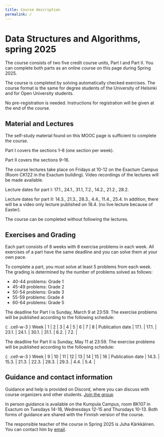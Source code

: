 ```yaml
---
title: Course description
permalink: /
---
```


# Data Structures and Algorithms, spring 2025

The course consists of two five credit course units, Part I and Part II. You can complete both parts as an online course on this page during Spring 2025.

The course is completed by solving automatically checked exercises. The course format is the same for degree students of the University of Helsinki and for Open University students.

No pre-registration is needed. Instructions for registration will be given at the end of the course.

## Material and Lectures

The self-study material found on this MOOC page is sufficient to complete the course. 

Part I covers the sections 1–8 (one section per week).

Part II covers the sections 9–16.

The course lectures take place on Fridays at 10-12 on the Exactum Campus (Room CK122 in the Exactum building). Video recordings of the lectures will be made available.

Lecture dates for part I: 17.1., 24.1., 31.1, 7.2., 14.2., 21.2., 28.2.

Lecture dates for part II: 14.3., 21.3., 28.3., 4.4., 11.4., 25.4. In addition, there will be a video only lecture published on 18.4. (no live lecture because of Easter).

The course can be completed without following the lectures.

## Exercises and Grading

Each part consists of 8 weeks with 8 exercise problems in each week. All exercises of a part have the same deadline and you can solve them at your own pace.

To complete a part, you must solve at least 5 problems from each week. The grading is determined by the number of problems solved as follows:

* 40-44 problems: Grade 1
* 45-49 problems: Grade 2
* 50-54 problems: Grade 3
* 55-59 problems: Grade 4
* 60-64 problems: Grade 5

The deadline for Part I is Sunday, March 9 at 23:59. The exercise problems will be published according to the following schedule:

{: .cell-w-3 }
Week | 1 | 2 | 3 | 4 | 5 | 6 | 7 | 8 |
Publication date | 17.1. | 17.1. | 23.1. | 24.1. | 30.1. | 31.1. | 6.2. | 7.2. |

The deadline for Part II is Sunday, May 11 at 23:59. The exercise problems will be published according to the following schedule:

{: .cell-w-3 }
Week | 9 | 10 | 11 | 12 | 13 | 14 | 15 | 16 |
Publication date | 14.3. | 15.3. | 21.3. | 22.3. | 28.3. | 29.3. | 4.4. | 5.4. |

## Guidance and contact information

Guidance and help is provided on Discord, where you can discuss with course organizers and other students. [Join the group](https://study.cs.helsinki.fi/discord/join/tira)

In person guidance is available on the Kumpula Campus, room BK107 in Exactum on Tuesdays 14-18, Wednesdays 12-15 and Thursdays 10-13. Both forms of guidance are shared with the Finnish version of the course.

The responsible teacher of the course in Spring 2025 is Juha Kärkkäinen. You can contact him by [email](mailto:juha.karkkainen@helsinki.fi).

<!--
Kurssi muodostuu kahdesta 5 op laajuisesta osasuorituksesta. Keväällä 2024 voit suorittaa kurssin verkkokurssina, jonka materiaali on tällä sivustolla.

Kurssi suoritetaan ratkomalla automaattisesti palautettavia tehtäviä. Kurssi järjestetään samalla tavalla Helsingin yliopiston tutkinto-opiskelijoille ja Avoimen yliopiston opiskelijoille.

## Aikataulu ja tehtävät

Kurssin molemmat osat muodostuvat 8 viikosta, joista kullakin on 8 tehtävää. Kaikilla tehtävillä on yhteinen deadline, ja voit ratkoa tehtäviä haluamallasi aikataululla.

Kurssin suoritus edellyttää, että ratkot ainakin 5 tehtävää kultakin viikolta. Arvosanarajat ovat:

* 40–44 tehtävää: arvosana 1
* 45–49 tehtävää: arvosana 2
* 50–54 tehtävää: arvosana 3
* 55–59 tehtävää: arvosana 4
* 60–64 tehtävää: arvosana 5

Kurssin I-osan tehtävien deadline on su 10.3. klo 23:59. Materiaali ja tehtävät julkaistaan seuraavan aikataulun mukaisesti:

{: .cell-w-3 }
Viikko | 1 | 2 | 3 | 4 | 5 | 6 | 7 | 8 |
Julkaisu | 17.1. | 17.1. | 24.1. | 24.1. | 31.1. | 31.1. | 7.2. | 7.2. |

Kurssin II-osan tehtävien deadline on su 12.5. klo 23:59. Materiaali ja tehtävät julkaistaan seuraavan aikataulun mukaisesti:

{: .cell-w-3 }
Viikko | 9 | 10 | 11 | 12 | 13 | 14 | 15 | 16 |
Julkaisu | 13.3. | 13.3. | 20.3. | 20.3. | 27.3. | 27.3. | 3.4. | 3.4. |

## Ohjaus ja yhteystiedot

Kurssin ohjausta järjestetään Discordissa, jossa voit keskustella kurssin järjestäjien ja muiden opiskelijoiden kanssa. [Liity ryhmään](https://study.cs.helsinki.fi/discord/join/tira)

Lisäksi ohjausta on tarjolla Kumpulan kampuksella Exactumin salissa BK107 maanantaisin, torstaisin ja perjantaisin klo 13–16.

Kurssin vastuuhenkilö keväällä 2024 on Antti Laaksonen. Voit ottaa yhteyttä lähettämällä [sähköpostia](mailto:ahslaaks@cs.helsinki.fi).
-->
